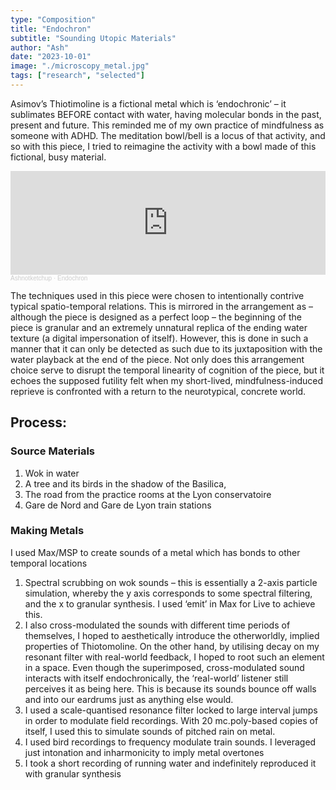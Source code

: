 ```yaml
---
type: "Composition"
title: "Endochron"
subtitle: "Sounding Utopic Materials"
author: "Ash"
date: "2023-10-01"
image: "./microscopy_metal.jpg"
tags: ["research", "selected"]
---
```


Asimov’s Thiotimoline is a fictional metal which is ‘endochronic’ – it sublimates BEFORE contact with water, having molecular bonds in the past, present and future. This reminded me of my own practice of mindfulness as someone with ADHD. The meditation bowl/bell is a locus of that activity, and so with this piece, I tried to reimagine the activity with a bowl made of this fictional, busy material.


<iframe width="100%" height="166" scrolling="no" frameborder="no" allow="autoplay" src="https://w.soundcloud.com/player/?url=https%3A//api.soundcloud.com/tracks/1503219826%3Fsecret_token%3Ds-aYVHDpm80LD&color=%23ff5500&auto_play=false&hide_related=false&show_comments=true&show_user=true&show_reposts=false&show_teaser=true"></iframe><div style="font-size: 10px; color: #cccccc;line-break: anywhere;word-break: normal;overflow: hidden;white-space: nowrap;text-overflow: ellipsis; font-family: Interstate,Lucida Grande,Lucida Sans Unicode,Lucida Sans,Garuda,Verdana,Tahoma,sans-serif;font-weight: 100;"><a href="https://soundcloud.com/ashnotketchup" title="Ashnotketchup" target="_blank" style="color: #cccccc; text-decoration: none;">Ashnotketchup</a> · <a href="https://soundcloud.com/ashnotketchup/endochron/s-aYVHDpm80LD" title="Endochron" target="_blank" style="color: #cccccc; text-decoration: none;">Endochron</a></div>

The techniques used in this piece were chosen to intentionally contrive typical spatio-temporal relations. This is mirrored in the arrangement as – although the piece is designed as a perfect loop – the beginning of the piece is granular and an extremely unnatural replica of the ending water texture (a digital impersonation of itself). However, this is done in such a manner that it can only be detected as such due to its juxtaposition with the water playback at the end of the piece. Not only does this arrangement choice serve to disrupt the temporal linearity of cognition of the piece, but it echoes the supposed futility felt when my short-lived, mindfulness-induced reprieve is confronted with a return to the neurotypical, concrete world.
<!-- </br> -->

## Process:
<!-- The entire piece is composed from the following. -->
### Source Materials
1. Wok in water
2. A tree and its birds in the shadow of the Basilica,
3. The road from the practice rooms at the Lyon conservatoire
4. Gare de Nord and Gare de Lyon train stations

### Making Metals
I used Max/MSP to create sounds of a metal which has bonds to other temporal locations

1. Spectral scrubbing on wok sounds – this is essentially a 2-axis particle simulation, whereby the y axis corresponds to some spectral filtering, and the x to granular synthesis. I used ‘emit’ in Max for Live to achieve this.
2. I also cross-modulated the sounds with different time periods of themselves, I hoped to aesthetically introduce the otherworldly, implied properties of Thiotomoline. On the other hand, by utilising decay on my resonant filter with real-world feedback, I hoped to root such an element in a space. Even though the superimposed, cross-modulated sound interacts with itself endochronically, the ‘real-world’ listener still perceives it as being here. This is because its sounds bounce off walls and into our eardrums just as anything else would.
3. I used a scale-quantised resonance filter locked to large interval jumps in order to modulate field recordings. With 20 mc.poly-based copies of itself, I used this to simulate sounds of pitched rain on metal.
4. I used bird recordings to frequency modulate train sounds. I leveraged just intonation and inharmonicity to imply metal overtones
5. I took a short recording of running water and indefinitely reproduced it with granular synthesis